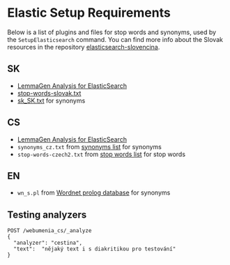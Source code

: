 # Elastic Setup Requirements

Below is a list of plugins and files for stop words and synonyms, used by the `SetupElasticsearch` command. You can find more info about the Slovak resources in the repository [elasticsearch-slovencina](https://github.com/SlovakNationalGallery/elasticsearch-slovencina).

## SK

- [LemmaGen Analysis for ElasticSearch](https://github.com/vhyza/elasticsearch-analysis-lemmagen)
- [stop-words-slovak.txt](https://github.com/SlovakNationalGallery/elasticsearch-slovencina/blob/master/stop-words/stop-words-slovak.txt)
- [sk_SK.txt](https://github.com/SlovakNationalGallery/elasticsearch-slovencina/blob/master/synonyms/sk_SK.txt) for synonyms

## CS

- [LemmaGen Analysis for ElasticSearch](https://github.com/vhyza/elasticsearch-analysis-lemmagen)
- `synonyms_cz.txt` from [synonyms list](https://sites.google.com/site/kevinbouge/synonyms-lists/synonyms_cz.txt) for synonyms
- `stop-words-czech2.txt` from [stop words list](https://sites.google.com/site/kevinbouge/stopwords-lists) for stop words

## EN

- `wn_s.pl` from [Wordnet prolog database](http://wordnetcode.princeton.edu/3.0/WNprolog-3.0.tar.gz) for synonyms

## Testing analyzers

```
POST /webumenia_cs/_analyze
{
  "analyzer": "cestina",
  "text":  "nějaký text i s diakritikou pro testování"
}
```